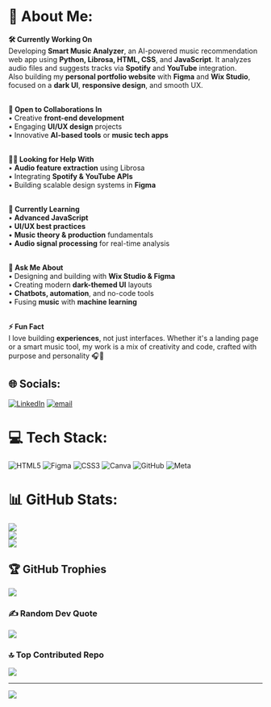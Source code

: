 # 💫 About Me:
<b>🛠️ Currently Working On</b><br>
Developing <strong>Smart Music Analyzer</strong>, an AI-powered music recommendation web app using <strong>Python, Librosa, HTML, CSS</strong>, and <strong>JavaScript</strong>. It analyzes audio files and suggests tracks via <strong>Spotify</strong> and <strong>YouTube</strong> integration.<br>
Also building my <strong>personal portfolio website</strong> with <strong>Figma</strong> and <strong>Wix Studio</strong>, focused on a <strong>dark UI</strong>, <strong>responsive design</strong>, and smooth UX.<br><br>

<b>🤝 Open to Collaborations In</b><br>
• Creative <strong>front-end development</strong><br>
• Engaging <strong>UI/UX design</strong> projects<br>
• Innovative <strong>AI-based tools</strong> or <strong>music tech apps</strong><br><br>

<b>🙋‍♂️ Looking for Help With</b><br>
• <strong>Audio feature extraction</strong> using Librosa<br>
• Integrating <strong>Spotify & YouTube APIs</strong><br>
• Building scalable design systems in <strong>Figma</strong><br><br>

<b>🌱 Currently Learning</b><br>
• <strong>Advanced JavaScript</strong><br>
• <strong>UI/UX best practices</strong><br>
• <strong>Music theory & production</strong> fundamentals<br>
• <strong>Audio signal processing</strong> for real-time analysis<br><br>

<b>💬 Ask Me About</b><br>
• Designing and building with <strong>Wix Studio & Figma</strong><br>
• Creating modern <strong>dark-themed UI</strong> layouts<br>
• <strong>Chatbots, automation</strong>, and no-code tools<br>
• Fusing <strong>music</strong> with <strong>machine learning</strong><br><br>

<b>⚡ Fun Fact</b><br>
I love building <strong>experiences</strong>, not just interfaces. Whether it's a landing page or a smart music tool, my work is a mix of creativity and code, crafted with purpose and personality 🎧🎨



## 🌐 Socials:
[![LinkedIn](https://img.shields.io/badge/LinkedIn-%230077B5.svg?logo=linkedin&logoColor=white)](https://linkedin.com/in/theaklife) [![email](https://img.shields.io/badge/Email-D14836?logo=gmail&logoColor=white)](mailto:ak.arpit114@gmail.com) 

# 💻 Tech Stack:
![HTML5](https://img.shields.io/badge/html5-%23E34F26.svg?style=for-the-badge&logo=html5&logoColor=white) ![Figma](https://img.shields.io/badge/figma-%23F24E1E.svg?style=for-the-badge&logo=figma&logoColor=white) ![CSS3](https://img.shields.io/badge/css3-%231572B6.svg?style=for-the-badge&logo=css3&logoColor=white) ![Canva](https://img.shields.io/badge/Canva-%2300C4CC.svg?style=for-the-badge&logo=Canva&logoColor=white) ![GitHub](https://img.shields.io/badge/github-%23121011.svg?style=for-the-badge&logo=github&logoColor=white) ![Meta](https://img.shields.io/badge/Meta-%230467DF.svg?style=for-the-badge&logo=Meta&logoColor=white)
# 📊 GitHub Stats:
![](https://github-readme-stats.vercel.app/api?username=theaklife&theme=dark&hide_border=false&include_all_commits=false&count_private=false)<br/>
![](https://nirzak-streak-stats.vercel.app/?user=theaklife&theme=dark&hide_border=false)<br/>
![](https://github-readme-stats.vercel.app/api/top-langs/?username=theaklife&theme=dark&hide_border=false&include_all_commits=false&count_private=false&layout=compact)

## 🏆 GitHub Trophies
![](https://github-profile-trophy.vercel.app/?username=theaklife&theme=onedark&no-frame=false&no-bg=true&margin-w=4)

### ✍️ Random Dev Quote
![](https://quotes-github-readme.vercel.app/api?type=vetical&theme=radical)

### 🔝 Top Contributed Repo
![](https://github-contributor-stats.vercel.app/api?username=theaklife&limit=5&theme=dark&combine_all_yearly_contributions=true)

---
[![](https://visitcount.itsvg.in/api?id=theaklife&icon=0&color=0)](https://visitcount.itsvg.in)

<!-- Proudly created with GPRM ( https://gprm.itsvg.in ) -->
